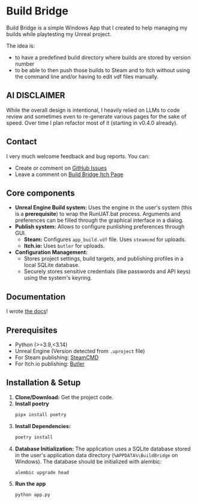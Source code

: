 # Build Bridge

Build Bridge is a simple Windows App that I created to help managing my builds while playtesting my Unreal project. 

The idea is:
- to have a predefined build directory where builds are stored by version number
- to be able to then push those builds to Steam and to Itch without using the command line and/or having to edit vdf files manually.

## AI DISCLAIMER

While the overall design is intentional, I heavily relied on LLMs to code review and sometimes even to re-generate various pages for the sake of speed. Over time I plan refactor most of it (starting in v0.4.0 already).

## Contact

I very much welcome feedback and bug reports. You can:
- Create or comment on [GitHub Issues](https://github.com/Collederas/build-bridge/issues)
- Leave a comment on [Build Bridge Itch Page](https://collederas.itch.io/build-bridge)

## Core components

* **Unreal Engine Build system:** Uses the engine in the user's system (this is a **prerequisite**) to wrap the RunUAT.bat process. Arguments and preferences can be filled through the graphical interface in a dialog.
* **Publish system:** Allows to configure punlishing preferences through GUI.
    * **Steam:** Configures `app_build.vdf` file. Uses `steamcmd` for uploads.
    * **Itch.io:** Uses `butler` for uploads.
* **Configuration Management:**
    * Stores project settings, build targets, and publishing profiles in a local SQLite database.
    * Securely stores sensitive credentials (like passwords and API keys) using the system's keyring.

## Documentation

I wrote [the docs](https://collederas.github.io/build-bridge/)!

## Prerequisites

* Python (>=3.9,<3.14)
* Unreal Engine (Version detected from `.uproject` file)
* For Steam publishing: [SteamCMD](https://developer.valvesoftware.com/wiki/SteamCMD#Downloading_SteamCMD)
* For Itch.io publishing: [Butler](https://itchio.itch.io/butler)

## Installation & Setup

1.  **Clone/Download:** Get the project code.
2. **Install poetry**
    ```bash
    pipx install poetry
    ```
2.  **Install Dependencies:**
    ```bash
    poetry install
    ```
3.  **Database Initialization:** The application uses a SQLite database stored in the user's application data directory (`%APPDATA%\BuildBridge` on Windows). The database should be initialized with alembic:
    ```
    alembic upgrade head
    ```
5. **Run the app**
   ```bash
   python app.py
   ```
